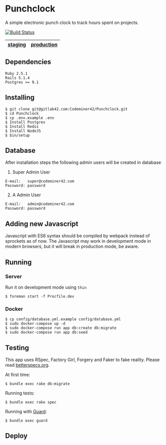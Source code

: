 Punchclock
=========

A simple electronic punch clock to track hours spent on projects.

[![Build Status](http://gitlab42.com/Codeminer42/Punchclock/badges/master/build.svg)](http://gitlab42.com/Codeminer42/Punchclock/pipelines)

| [staging][1] | [production][2] |
|--------------|-----------------|

## Dependencies

```
Ruby 2.5.1
Rails 5.1.4
Postgres >= 9.1
```

## Installing

```console
$ git clone git@gitlab42.com:Codeminer42/Punchclock.git
$ cd Punchclock
$ cp .env.example .env
$ Install Postgres
$ Install Redis
$ Install NodeJS
$ bin/setup
```

## Database

After installation steps the following admin users will be created in database

1. Super Admin User
```
E-mail:   super@codeminer42.com
Password: password
```

2. A Admin User
```
E-mail:   admin@codeminer42.com
Password: password
```

## Adding new Javascript

Javascript with ES6 syntax should be compiled by webpack instead of sprockets as of now. The Javascript may work in development mode in modern browsers, but it will break in production mode, be aware.

## Running

### Server

Run it on development mode using `thin`

```console
$ foreman start -f Procfile.dev
```

### Docker

```console
$ cp config/database.yml.example config/database.yml
$ sudo docker-compose up -d
$ sudo docker-compose run app db:create db:migrate
$ sudo docker-compose run app db:seed
```

## Testing

This app uses RSpec, Factory Girl, Forgery and Faker to fake reality.
Please read [betterspecs.org](http://betterspecs.org/).

At first time:
```console
$ bundle exec rake db:migrate
```

Running tests:

```console
$ bundle exec rake spec
```

Running with [Guard](https://github.com/guard/guard-rspec):

```console
$ bundle exec guard
```

## Deploy

[1]: http://punchclock-staging.herokuapp.com
[2]: http://punchclock.cm42.io/
